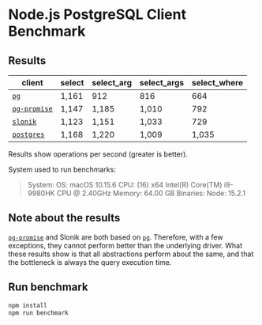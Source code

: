 # Node.js PostgreSQL Client Benchmark

## Results

|**client**|**select**|**select_arg**|**select_args**|**select_where**|
|-|-|-|-|-|
|[`pg`](https://github.com/brianc/node-postgres)|1,161|912|816|664|
|[`pg-promise`](https://github.com/vitaly-t/pg-promise)|1,147|1,185|1,010|792|
|[`slonik`](https://github.com/gajus/slonik)|1,123|1,151|1,033|729|
|[`postgres`](https://github.com/porsager/postgres)|1,168|1,220|1,009|1,035|

Results show operations per second (greater is better).

System used to run benchmarks:

> System:
>   OS: macOS 10.15.6
>   CPU: (16) x64 Intel(R) Core(TM) i9-9980HK CPU @ 2.40GHz
>   Memory: 64.00 GB
> Binaries:
>   Node: 15.2.1

<!-- Use https://npmjs.com/envinfo to generate the system information. -->

## Note about the results

[`pg-promise`](https://github.com/vitaly-t/pg-promise) and Slonik are both based on [`pg`](https://github.com/brianc/node-postgres). Therefore, with a few exceptions, they cannot perform better than the underlying driver. What these results show is that all abstractions perform about the same, and that the bottleneck is always the query execution time.

## Run benchmark

```bash
npm install
npm run benchmark

```

